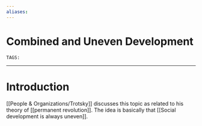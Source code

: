 ```yaml
---
aliases: 
---
```

# Combined and Uneven Development
`TAGS:` 

---
# Introduction
[[People & Organizations/Trotsky]] discusses this topic as related to his theory of [[permanent revolution]]. The idea is basically that [[Social development is always uneven]]. 